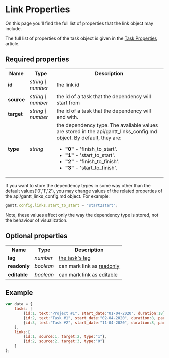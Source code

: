 Link Properties 
=======================================

On this page you'll find the full list of properties that the link object may include.

The full list of properties of the task object is given in the [Task Properties](desktop/task_properties.md) article.


Required properties
-------------------

<table>
	<tbody>
        <tr>
            <th>Name</th><th>Type</th><th>Description</th>
        </tr>
        <tr>
			<td><b class=subproperty>id</b></td>
            <td><i>string | number</i></td>
			<td>the link id</td>
		</tr>
        <tr>
			<td><b class=subproperty>source</b></td>
            <td><i>string | number</i></td>
			<td>the id of a task that the dependency will start from</td>
		</tr>
        <tr>
			<td><b class=subproperty>target</b></td>
            <td><i>string | number</i></td>
			<td>the id of a task that the dependency will end with.</td>
		</tr>
        <tr>
			<td><b class=subproperty>type</b></td>
            <td><i>string</i></td>
			<td>the dependency type. The available values are stored in the api/gantt_links_config.md object. By default, they are:
            <ul>
				<li><b>"0"</b> -  'finish_to_start'.</li>
				<li><b>"1"</b> -  'start_to_start'.</li>
				<li><b>"2"</b> -  'finish_to_finish'.</li>
				<li><b>"3"</b> -  'start_to_finish'.</li>
			</ul>
            </td>
		</tr>
    </tbody>
</table>

If you want to store the dependency types in some way other than the default values('0','1','2'), you may change values of the related properties of the api/gantt_links_config.md object. For example:

~~~js
gantt.config.links.start_to_start = "start2start";
~~~

Note, these values affect only the way the dependency type is stored, not the behaviour of visualization. 

Optional properties
------------------

<table>
    <tbody>
        <tr>
            <th>Name</th><th>Type</th><th>Description</th>
        </tr>
        <tr>
			<td><b class=subproperty>lag</b></td>
            <td><i>number</i></td>
			<td><a href="desktop/auto_scheduling.md#settinglagandleadtimesbetweentasks">the task's lag</a></td>
        </tr>
        <tr>
			<td><b class=subproperty>readonly</b></td>
            <td><i>boolean</i></td>
			<td>can mark link as <a href="desktop/readonly_mode.md">readonly</a></td>
        </tr>
        <tr>
			<td><b class=subproperty>editable</b></td>
            <td><i>boolean</i></td>
			<td>can mark link as <a href="desktop/readonly_mode.md">editable</a></td>
        </tr>
    </tbody>
</table>

## Example

~~~js
var data = {
    tasks: [
        {id:1, text:"Project #1", start_date:"01-04-2020", duration:18},
     	{id:2, text:"Task #1", start_date:"02-04-2020", duration:8, parent:1},
     	{id:3, text:"Task #2", start_date:"11-04-2020", duration:8, parent:1}
    ],
    links:[
        {id:1, source:1, target:2, type:"1"},
        {id:2, source:2, target:3, type:"0"}
    ]
};
~~~